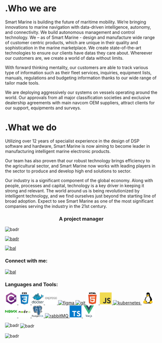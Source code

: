 # .Who we are
Smart Marine is building the future of maritime mobility. We’re bringing innovations to marine navigation with data-driven intelligence, autonomy, and connectivity. We build autonomous management and control technology. We – as of Smart Marine - design and manufacture wide range of customer centric products, which are unique in their quality and sophistication in the marine marketplace. We create state-of-the-art technologies to ensure our clients have datas they care about. Whereever our customers are, we create a world of data without limits.

With forward thinking mentality, our customers are able to track various type of information such as their fleet services, inquiries, equipment lists, manuals, regulations and budgeting information thanks to our wide range of tailor made tools.

We are deploying aggressively our systems on vessels operating around the world. Our approvals from all major classification societies and exclusive dealership agreements with main navcom OEM suppliers, attract clients for our support, equipments and surveys.

# .What we do
Utilizing over 12 years of specialist experience in the design of DSP software and hardware, Smart Marine is now aiming to become leader in manufacturing intelligent marine electronic products.

Our team has also proven that our robust technology brings efficiency to the agricultural sector, and Smart Marine now works with leading players in the sector to produce and develop high end solutions to sector.

Our industry is a significant component of the global economy. Along with people, processes and capital, technology is a key driver in keeping it strong and relevant. The world around us is being revolutionized by intelligent technology, and we find ourselves just beyond the starting line of broad adoption. Expect to see Smart Marine as one of the most significant companies serving the industry in the 21st century.


<h3 align="center">A project manager</h3>

<p align="left"> <img src="https://komarev.com/ghpvc/?username=badr&label=Profile%20views&color=0e75b6&style=flat" alt="badr" /> </p>

<p align="left"> <a href="https://github.com/ryo-ma/github-profile-trophy"><img src="https://github-profile-trophy.vercel.app/?username=badr" alt="badr" /></a> </p>

<p align="left"> <a href="https://twitter.com/bal" target="blank"><img src="https://img.shields.io/twitter/follow/bal?logo=twitter&style=for-the-badge" alt="bal" /></a> </p>

<h3 align="left">Connect with me:</h3>
<p align="left">
<a href="https://twitter.com/bal" target="blank"><img align="center" src="https://raw.githubusercontent.com/rahuldkjain/github-profile-readme-generator/master/src/images/icons/Social/twitter.svg" alt="bal" height="30" width="40" /></a>
</p>

<h3 align="left">Languages and Tools:</h3>
<p align="left"> <a href="https://www.w3schools.com/cs/" target="_blank" rel="noreferrer"> <img src="https://raw.githubusercontent.com/devicons/devicon/master/icons/csharp/csharp-original.svg" alt="csharp" width="40" height="40"/> </a> <a href="https://www.w3schools.com/css/" target="_blank" rel="noreferrer"> <img src="https://raw.githubusercontent.com/devicons/devicon/master/icons/css3/css3-original-wordmark.svg" alt="css3" width="40" height="40"/> </a> <a href="https://www.docker.com/" target="_blank" rel="noreferrer"> <img src="https://raw.githubusercontent.com/devicons/devicon/master/icons/docker/docker-original-wordmark.svg" alt="docker" width="40" height="40"/> </a> <a href="https://expressjs.com" target="_blank" rel="noreferrer"> <img src="https://raw.githubusercontent.com/devicons/devicon/master/icons/express/express-original-wordmark.svg" alt="express" width="40" height="40"/> </a> <a href="https://www.figma.com/" target="_blank" rel="noreferrer"> <img src="https://www.vectorlogo.zone/logos/figma/figma-icon.svg" alt="figma" width="40" height="40"/> </a> <a href="https://git-scm.com/" target="_blank" rel="noreferrer"> <img src="https://www.vectorlogo.zone/logos/git-scm/git-scm-icon.svg" alt="git" width="40" height="40"/> </a> <a href="https://www.w3.org/html/" target="_blank" rel="noreferrer"> <img src="https://raw.githubusercontent.com/devicons/devicon/master/icons/html5/html5-original-wordmark.svg" alt="html5" width="40" height="40"/> </a> <a href="https://developer.mozilla.org/en-US/docs/Web/JavaScript" target="_blank" rel="noreferrer"> <img src="https://raw.githubusercontent.com/devicons/devicon/master/icons/javascript/javascript-original.svg" alt="javascript" width="40" height="40"/> </a> <a href="https://kubernetes.io" target="_blank" rel="noreferrer"> <img src="https://www.vectorlogo.zone/logos/kubernetes/kubernetes-icon.svg" alt="kubernetes" width="40" height="40"/> </a> <a href="https://www.linux.org/" target="_blank" rel="noreferrer"> <img src="https://raw.githubusercontent.com/devicons/devicon/master/icons/linux/linux-original.svg" alt="linux" width="40" height="40"/> </a> <a href="https://www.nginx.com" target="_blank" rel="noreferrer"> <img src="https://raw.githubusercontent.com/devicons/devicon/master/icons/nginx/nginx-original.svg" alt="nginx" width="40" height="40"/> </a> <a href="https://nodejs.org" target="_blank" rel="noreferrer"> <img src="https://raw.githubusercontent.com/devicons/devicon/master/icons/nodejs/nodejs-original-wordmark.svg" alt="nodejs" width="40" height="40"/> </a> <a href="https://www.postgresql.org" target="_blank" rel="noreferrer"> <img src="https://raw.githubusercontent.com/devicons/devicon/master/icons/postgresql/postgresql-original-wordmark.svg" alt="postgresql" width="40" height="40"/> </a> <a href="https://www.rabbitmq.com" target="_blank" rel="noreferrer"> <img src="https://www.vectorlogo.zone/logos/rabbitmq/rabbitmq-icon.svg" alt="rabbitMQ" width="40" height="40"/> </a> <a href="https://www.typescriptlang.org/" target="_blank" rel="noreferrer"> <img src="https://raw.githubusercontent.com/devicons/devicon/master/icons/typescript/typescript-original.svg" alt="typescript" width="40" height="40"/> </a> <a href="https://vuejs.org/" target="_blank" rel="noreferrer"> <img src="https://raw.githubusercontent.com/devicons/devicon/master/icons/vuejs/vuejs-original-wordmark.svg" alt="vuejs" width="40" height="40"/> </a> </p>

<p><img align="left" src="https://github-readme-stats.vercel.app/api/top-langs?username=badr&show_icons=true&locale=en&layout=compact" alt="badr" /></p>

<p>&nbsp;<img align="center" src="https://github-readme-stats.vercel.app/api?username=badr&show_icons=true&locale=en" alt="badr" /></p>

<p><img align="center" src="https://github-readme-streak-stats.herokuapp.com/?user=badr&" alt="badr" /></p>
